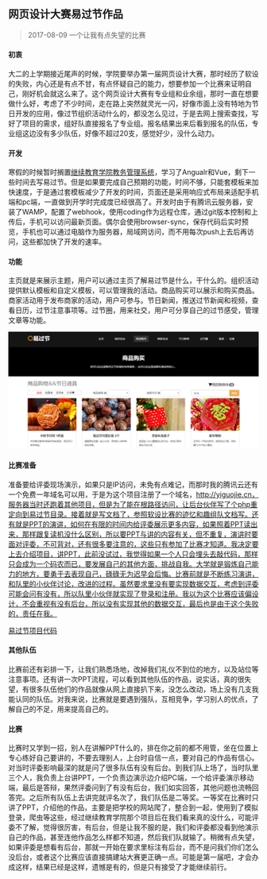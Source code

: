 网页设计大赛易过节作品
--------
> 2017-08-09  一个让我有点失望的比赛

#### 初衷

大二的上学期接近尾声的时候，学院要举办第一届网页设计大赛，那时经历了软设的失败，内心还是有点不甘，有点怀疑自己的能力，想要参加一个比赛来证明自己，刚好机会就这么来了。这个网页设计大赛有专业组和业余组，那时一直在想要做什么好，考虑了不少时间，走在路上突然就灵光一闪，好像市面上没有特地为节日开发的应用，像过节组织活动什么的，都没怎么见过，于是去网上搜索查找，写好了项目的需求，组好队直接报名了专业组。报名结果出来后看到报名的队伍，专业组这边没有多少队伍，好像不超过20支，感觉好少，没什么动力。

#### 开发

寒假的时候暂时搁置[继续教育学院教务管理系统](2016/继续教育学院教务管理系统.md)，学习了Angualr和Vue，剩下一些时间去写易过节。但是如果要完成自己预期的功能，时间不够，只能套模板来加快速度，于是通过套模板减少了开发的时间，页面还是采用响应式布局来适配手机端和pc端，一直做到开学时完成度已经很高了。开发时由于有腾讯云服务器，安装了WAMP，配置了webhook，使用coding作为远程仓库，通过git版本控制和上传后，手机可以访问最新页面。偶尔会使用browser-sync，保存代码后实时预览，手机也可以通过电脑作为服务器，局域网访问，而不用每次push上去后再访问，这些都加快了开发的速率。

#### 功能
主页就是来展示主题，用户可以通过主页了解易过节是什么，干什么的。组织活动提供默认模板和自定义模板，可以管理我的活动。商品购买可以展示和购买商品。商家活动用于发布商家的活动，用户可参与。节日新闻，推送过节新闻和视频，查看日历，过节注意事项等。过节圈，用来社交，用户可分享自己的过节感受，管理文章等功能。

![邑过节](img/yiguojie.png)

#### 比赛准备

准备要给评委现场演示，如果只是IP访问，未免有点难记，而那时我的腾讯云还有一个免费一年域名可以用，于是为这个项目注册了一个域名，http://yiguojie.cn，服务器当时还跑着其他项目，但是为了能在根路径访问，让后台伙伴写了个php重定向到易过节目录。接着就是写文档了，参照软设比赛的迹忆和趣组队文档写。还有就是PPT的演讲，如何在有限的时间内给评委展示更多内容，如果照着PPT读出来，那样跟复读机没什么区别，所以要PPT与讲的内容有关，但不重复，演讲时要面对评委，不可背对，还有很多要注意的，这些只有参加了比赛才知道。我决定要上去介绍项目，讲PPT，此前没试过，我觉得如果一个人只会埋头去敲代码，那样只会成为一个码农而已，要发展自己的其他方面，挑战自我。大学就是锻炼自己能力的地方，要勇于去表现自己，碌碌无为迟早会后悔。比赛前就是不断练习演讲，和队里的小伙伴讨论，改进的过程。虽然要求里没有要实现数据交互，考虑到评委可能会问有没有，所以队里小伙伴就实现了登录和注册。我以为这个比赛应该偏设计，不会重视有没有后台，所以没有实现其他的数据交互，最后也是由于这个失败的，责任在我。

[易过节项目代码](https://github.com/Guildhon/Festival)

#### 其他队伍

比赛前还有彩排一下，让我们熟悉场地，改掉我们礼仪不到位的地方，以及站位等注意事项。还有讲一次PPT流程，可以看到其他队伍的作品，说实话，真的很失望，有很多队伍他们的作品就像从网上直接扒下来，没怎么改动，场上没有几支我能认同的队伍。对我来说，比赛就是要遇到强队，互相竞争，学习别人的优点，了解自己的不足，用来提高自己的。

#### 比赛

比赛时又学到一招，别人在讲解PPT什么的，排在你之前的都不用管，坐在位置上专心练好自己要讲的，不要去理别人，上台时自信一点，要对自己的作品有信心。对当时评委影响最深的就是问了很多队伍有没有后台。到我们队上场了，当时队里三个人，我负责上台讲PPT，一个负责边演示边介绍PC端，一个给评委演示移动端，最后是答辩，果然评委问到了有没有后台，我们如实回答，其他问题也流畅回答完。之后所有队伍上去讲完就评名次了，我们队伍是二等奖。一等奖在比赛时只讲了PPT，介绍他的作品，主要是把学校的网站爬了，整合到一起，使用到了模拟登录，爬虫等这些，经过继续教育学院那个项目后在我们看来真的没什么，可能评委不了解，觉得很厉害，有后台，但是让我不服的是，我们和评委都没看到他演示自己的作品，甚至连他作品怎么样都不知道，然后我们队就输了。稍微有点失望，如果评委是想看有后台，那就一开始在要求里标注有后台，而不是问我们你们怎么没后台，或者这个比赛应该直接搞建站大赛更正确一点。可能是第一届吧，才会办成这样，结果已经是这样，遗憾是有的，但是只有接受了才能继续前行。

